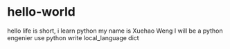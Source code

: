 # hello-world
hello
life is short, i learn python
my name is Xuehao Weng
I will be a python engenier
use python write local_language dict
